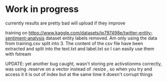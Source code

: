 # Work in progress

currently results are pretty bad will upload if they improve

training on https://www.kaggle.com/datasets/jp797498e/twitter-entity-sentiment-analysis dataset
entity labels removed. Am only using the data from training.csv split into 3.
The content of the csv file have been extracted and split into the text.txt and label.txt so I can easily use them with fstream



UPDATE: yet another bug caught, wasn't storing pre activstionms correctly, was using .reserve on a vector instead of .resize , so when you try and access it it is out of index but at the same time it doesn't corrupt things
